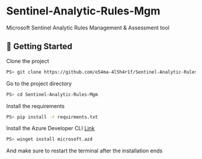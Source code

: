 # Sentinel-Analytic-Rules-Mgm
Microsoft Sentinel Analytic Rules Management &amp; Assessment tool

<!-- Getting Started -->
## 	:toolbox: Getting Started

Clone the project

```bash
PS> git clone https://github.com/o54ma-4l5h4r1f/Sentinel-Analytic-Rules-Mgm.git
```

Go to the project directory

```bash
PS> cd Sentinel-Analytic-Rules-Mgm
```

Install the requirements

```bash
PS> pip install -r requirments.txt
```

Install the Azure Developer CLI [Link](https://learn.microsoft.com/en-us/azure/developer/azure-developer-cli/install-azd?tabs=winget-windows%2Cbrew-mac%2Cscript-linux&pivots=os-windows)

```bash
PS> winget install microsoft.azd
```

And make sure to restart the terminal after the installation ends
